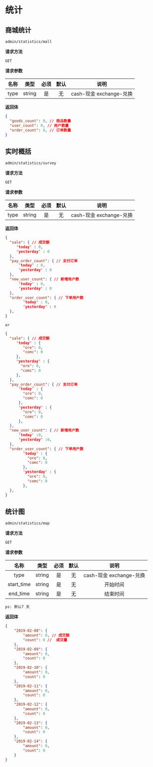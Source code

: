 # 统计

## 商城统计

`admin/statistics/mall`

**请求方法**

`GET`

**请求参数**

名称 | 类型 | 必须 | 默认 | 说明
:--------:|:--------:|:--------:|:--------:|:--------:|
type | string | 是 | 无 | cash-现金 exchange-兑换

**返回体**

```json
{
  "goods_count": 0, // 商品数量
  "user_count": 0, // 用户数量
  "order_count": 0, // 订单数量
}
```

## 实时概括

`admin/statistics/survey`

**请求方法**

`GET`

**请求参数**

名称 | 类型 | 必须 | 默认 | 说明
:--------:|:--------:|:--------:|:--------:|:--------:|
type | string | 是 | 无 | cash-现金 exchange-兑换

**返回体**

```json
{
  "sale": { // 成交额
     'today' : 0,
     'yesterday' : 0
  },
  "pay_order_count": { // 支付订单
      'today' : 0,
      'yesterday' : 0
  },
  "new_user_count": { // 新增用户数
      'today' : 0,
      'yesterday' : 0
  },
  "order_user_count": { // 下单用户数
        'today' : 0,
        'yesterday' : 0
  },
}
```
`or`

```json
{
  "sale": { // 成交额
     'today' : {
        "ore": 0,
        "comc": 0
     },
     'yesterday' : {
       "ore": 0,
       "comc": 0
     },
  },
  "pay_order_count": { // 支付订单
      'today' : {
        "ore": 0,
        "comc": 0
      },
      'yesterday' : {
        "ore": 0,
        "comc": 0
      },
  },
  "new_user_count": { // 新增用户数
      'today' :0,
      'yesterday' :0,
  },
  "order_user_count": { // 下单用户数
        'today' : {
          "ore": 0,
          "comc": 0
        },
        'yesterday' : {
          "ore": 0,
          "comc": 0
        },
  },
}
```

## 统计图

`admin/statistics/map`

**请求方法**

`GET`

**请求参数**

名称 | 类型 | 必须 | 默认 | 说明
:--------:|:--------:|:--------:|:--------:|:--------:|
type | string | 是 | 无 | cash-现金 exchange-兑换
start_time | string | 是 | 无 | 开始时间
end_time | string | 是 | 无 | 结束时间

`ps: 默认7 天`

**返回体**

```json
{
    "2019-02-08": {
        "amount": 0, // 成交额
        "count": 0 //  成交量
    },
    "2019-02-09": {
        "amount": 0,
        "count": 0
    },
    "2019-02-10": {
        "amount": 0,
        "count": 0
    },
    "2019-02-11": {
        "amount": 0,
        "count": 0
    },
    "2019-02-12": {
        "amount": 0,
        "count": 0
    },
    "2019-02-13": {
        "amount": 0,
        "count": 0
    },
    "2019-02-14": {
        "amount": 0,
        "count": 0
    }
}
```





